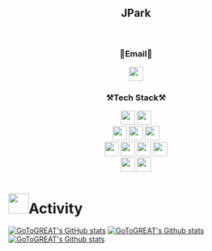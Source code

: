 <div align="center">
 <h2> JPark</h2>
  <br>
</div>

<div align="center">
<Strong><h3>📧Email📧</h3></Strong>
</div>
<div align="center">
<a href="mailto:codeeeeeeeeeeee2201@gmail.com"><img style="width:auto; height:28px;" src="https://img.shields.io/badge/Gmail-d14836?style=flat-square&logo=Gmail&logoColor=white&link="mailto:codeeeeeeeeeeee2201@gmail.com"></a>
</div>
<div align="center">
  <Strong><h3>⚒️Tech Stack⚒️</h3></Strong>

  <img style="width:auto; height:28px;" src="https://img.shields.io/badge/JAVA-007396?style=flat-square&logo=java&logoColor=white" s>
  <img style="width:auto; height:28px;" src="https://img.shields.io/badge/Python-3766AB?style=flat-square&logo=Python&logoColor=white">
  </br>
  <img style="width:auto; height:28px;" src="https://img.shields.io/badge/mysql-4479A1?style=flat-square&logo=mysql&logoColor=white">
  <img style="width:auto; height:28px;" src="https://img.shields.io/badge/Spring-6DB33F?style=flat-square&logo=Spring&logoColor=white">
  <img style="width:auto; height:28px;" src="https://img.shields.io/badge/SpringBoot-6DB33F?style=flat-square&logo=SpringBoot&logoColor=white">
  </br>
  <img style="width:auto; height:28px;" src="https://img.shields.io/badge/javascript-F7DF1E?style=flat-square&logo=javascript&logoColor=black">
  <img style="width:auto; height:28px;" src="https://img.shields.io/badge/Bootstrap-7952B3?style=flat-square&logo=Bootstrap&logoColor=white">
  <img style="width:auto; height:28px;" src="https://img.shields.io/badge/css-1572B6?style=flat-square&logo=css3&logoColor=white">
  <img style="width:auto; height:28px;" src="https://img.shields.io/badge/html-E34F26?style=flat-square&logo=html5&logoColor=white">
  </br>
  <img style="width:auto; height:28px;" src="https://img.shields.io/badge/Jupyter-F37626?style=flat-square&logo=Python&logoColor=white">
  <img style="width:auto; height:28px;" src="https://img.shields.io/badge/Eclipse-2C2255?style=flat-square&logo=Python&logoColor=white">
  <!--img style="width:auto height:28px;" src="https://img.shields.io/badge/AWS-232F3E?style=flat-square&logo=Amazon AWS&logoColor=white"--> 

</div>

 <h3></h3>
 
<h1><img src="https://user-images.githubusercontent.com/54318460/165490580-5014fa53-5de5-4d39-9042-3ea43ea607d5.gif" width="40">Activity</h1> 


[![GoToGREAT's GitHub stats](https://github-readme-stats.vercel.app/api?username=GoToGREAT&show_icons=true&theme=vue)](https://github.com/GoToGREAT?tab=repositories)
[![GoToGREAT's Github stats](https://github-profile-summary-cards.vercel.app/api/cards/profile-details?username=GoToGREAT&theme=vue)]((https://github.com/GoToGREAT?tab=repositories))
[![GoToGREAT's Github stats](https://github-readme-stats.vercel.app/api/top-langs/?username=GoToGREAT&show_icons=true&hide_border=true&title_color=004386&icon_color=004386&layout=compact)](https://github.com/GoToGREAT?tab=repositories) 

